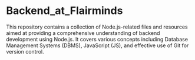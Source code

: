 # Backend_at_Flairminds
This repository contains a collection of Node.js-related files and resources aimed at providing a comprehensive understanding of backend development using Node.js. It covers various concepts including Database Management Systems (DBMS), JavaScript (JS), and effective use of Git for version control.
